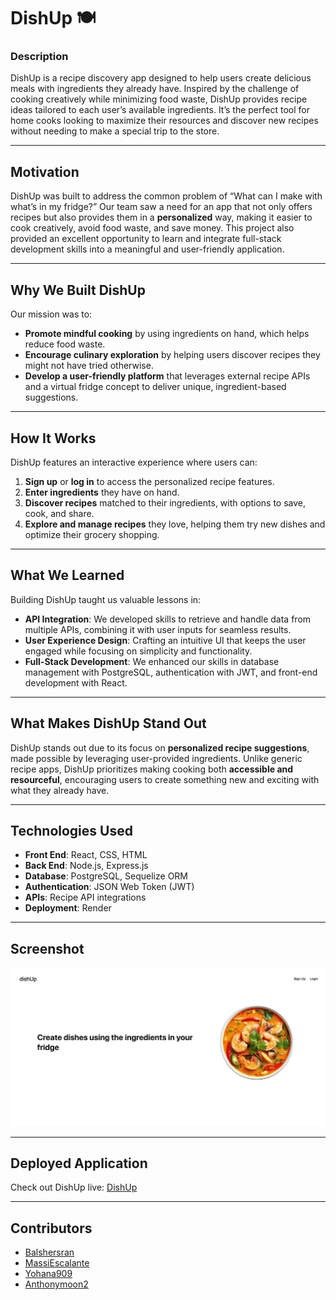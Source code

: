 # **DishUp** 🍽️ 

### **Description**
DishUp is a recipe discovery app designed to help users create delicious meals with ingredients they already have. Inspired by the challenge of cooking creatively while minimizing food waste, DishUp provides recipe ideas tailored to each user’s available ingredients. It’s the perfect tool for home cooks looking to maximize their resources and discover new recipes without needing to make a special trip to the store.

---

## **Motivation**
DishUp was built to address the common problem of “What can I make with what’s in my fridge?” Our team saw a need for an app that not only offers recipes but also provides them in a **personalized** way, making it easier to cook creatively, avoid food waste, and save money. This project also provided an excellent opportunity to learn and integrate full-stack development skills into a meaningful and user-friendly application.

---

## **Why We Built DishUp**
Our mission was to:
- **Promote mindful cooking** by using ingredients on hand, which helps reduce food waste.
- **Encourage culinary exploration** by helping users discover recipes they might not have tried otherwise.
- **Develop a user-friendly platform** that leverages external recipe APIs and a virtual fridge concept to deliver unique, ingredient-based suggestions.

---

## **How It Works**
DishUp features an interactive experience where users can:
1. **Sign up** or **log in** to access the personalized recipe features.
2. **Enter ingredients** they have on hand.
3. **Discover recipes** matched to their ingredients, with options to save, cook, and share.
4. **Explore and manage recipes** they love, helping them try new dishes and optimize their grocery shopping.

---

## **What We Learned**
Building DishUp taught us valuable lessons in:
- **API Integration**: We developed skills to retrieve and handle data from multiple APIs, combining it with user inputs for seamless results.
- **User Experience Design**: Crafting an intuitive UI that keeps the user engaged while focusing on simplicity and functionality.
- **Full-Stack Development**: We enhanced our skills in database management with PostgreSQL, authentication with JWT, and front-end development with React.

---

## **What Makes DishUp Stand Out**
DishUp stands out due to its focus on **personalized recipe suggestions**, made possible by leveraging user-provided ingredients. Unlike generic recipe apps, DishUp prioritizes making cooking both **accessible and resourceful**, encouraging users to create something new and exciting with what they already have.

---

## **Technologies Used**

- **Front End**: React, CSS, HTML
- **Back End**: Node.js, Express.js
- **Database**: PostgreSQL, Sequelize ORM
- **Authentication**: JSON Web Token (JWT)
- **APIs**: Recipe API integrations
- **Deployment**: Render

---

## **Screenshot**
![DishUp Screenshot](./client/public/images/screenshot.png)

---

## **Deployed Application**

Check out DishUp live: [DishUp](https://recipemaker-xwnr.onrender.com/)

---
## **Contributors**

- [Balshersran](https://github.com/balshersran)
- [MassiEscalante](https://github.com/MassiEscalante)
- [Yohana909](https://github.com/yohana909)
- [Anthonymoon2](https://github.com/anthonymoon2)
